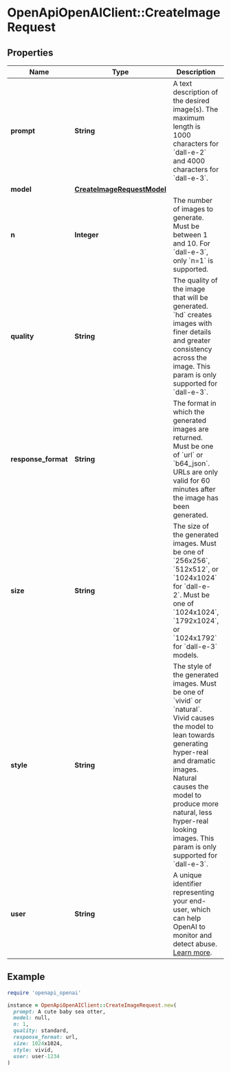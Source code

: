 # OpenApiOpenAIClient::CreateImageRequest

## Properties

| Name | Type | Description | Notes |
| ---- | ---- | ----------- | ----- |
| **prompt** | **String** | A text description of the desired image(s). The maximum length is 1000 characters for &#x60;dall-e-2&#x60; and 4000 characters for &#x60;dall-e-3&#x60;. |  |
| **model** | [**CreateImageRequestModel**](CreateImageRequestModel.md) |  | [optional] |
| **n** | **Integer** | The number of images to generate. Must be between 1 and 10. For &#x60;dall-e-3&#x60;, only &#x60;n&#x3D;1&#x60; is supported. | [optional][default to 1] |
| **quality** | **String** | The quality of the image that will be generated. &#x60;hd&#x60; creates images with finer details and greater consistency across the image. This param is only supported for &#x60;dall-e-3&#x60;. | [optional][default to &#39;standard&#39;] |
| **response_format** | **String** | The format in which the generated images are returned. Must be one of &#x60;url&#x60; or &#x60;b64_json&#x60;. URLs are only valid for 60 minutes after the image has been generated. | [optional][default to &#39;url&#39;] |
| **size** | **String** | The size of the generated images. Must be one of &#x60;256x256&#x60;, &#x60;512x512&#x60;, or &#x60;1024x1024&#x60; for &#x60;dall-e-2&#x60;. Must be one of &#x60;1024x1024&#x60;, &#x60;1792x1024&#x60;, or &#x60;1024x1792&#x60; for &#x60;dall-e-3&#x60; models. | [optional][default to &#39;1024x1024&#39;] |
| **style** | **String** | The style of the generated images. Must be one of &#x60;vivid&#x60; or &#x60;natural&#x60;. Vivid causes the model to lean towards generating hyper-real and dramatic images. Natural causes the model to produce more natural, less hyper-real looking images. This param is only supported for &#x60;dall-e-3&#x60;. | [optional][default to &#39;vivid&#39;] |
| **user** | **String** | A unique identifier representing your end-user, which can help OpenAI to monitor and detect abuse. [Learn more](/docs/guides/safety-best-practices/end-user-ids).  | [optional] |

## Example

```ruby
require 'openapi_openai'

instance = OpenApiOpenAIClient::CreateImageRequest.new(
  prompt: A cute baby sea otter,
  model: null,
  n: 1,
  quality: standard,
  response_format: url,
  size: 1024x1024,
  style: vivid,
  user: user-1234
)
```

